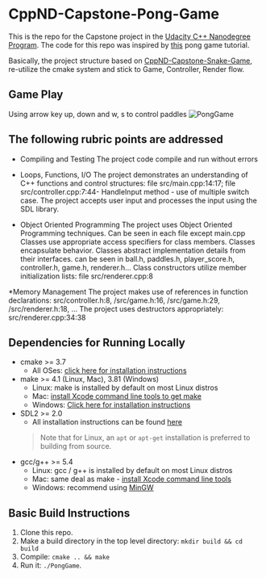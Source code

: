 # CppND-Capstone-Pong-Game

This is the repo for the Capstone project in the [Udacity C++ Nanodegree Program](https://www.udacity.com/course/c-plus-plus-nanodegree--nd213). The code for this repo was inspired by [this](https://austinmorlan.com/posts/pong_clone/) pong game tutorial.

Basically, the project structure based on [CppND-Capstone-Snake-Game](https://github.com/udacity/CppND-Capstone-Snake-Game), re-utilize the cmake system and stick to Game, Controller, Render flow.

## Game Play
Using arrow key up, down and w, s to control paddles
![PongGame](https://user-images.githubusercontent.com/9254181/190135943-2878a2ac-6d0f-4e73-80de-8ed6144b3091.png)

## The following rubric points are addressed

* Compiling and Testing
The project code compile and run without errors

* Loops, Functions, I/O
The project demonstrates an understanding of C++ functions and control structures: 
file src/main.cpp:14:17; 
file src/controller.cpp:7:44- HandleInput method - use of multiple switch case.
The project accepts user input and processes the input using the SDL library.

* Object Oriented Programming
The project uses Object Oriented Programming techniques. Can be seen in each file except main.cpp
Classes use appropriate access specifiers for class members. Classes encapsulate behavior. Classes abstract implementation details from their interfaces. can be seen in ball.h, paddles.h, player_score.h, controller.h, game.h, renderer.h...
Class constructors utilize member initialization lists: file src/renderer.cpp:8

*Memory Management
The project makes use of references in function declarations: src/controller.h:8, /src/game.h:16, /src/game.h:29, /src/renderer.h:18, ...
The project uses destructors appropriately: src/renderer.cpp:34:38

## Dependencies for Running Locally
* cmake >= 3.7
  * All OSes: [click here for installation instructions](https://cmake.org/install/)
* make >= 4.1 (Linux, Mac), 3.81 (Windows)
  * Linux: make is installed by default on most Linux distros
  * Mac: [install Xcode command line tools to get make](https://developer.apple.com/xcode/features/)
  * Windows: [Click here for installation instructions](http://gnuwin32.sourceforge.net/packages/make.htm)
* SDL2 >= 2.0
  * All installation instructions can be found [here](https://wiki.libsdl.org/Installation)
  >Note that for Linux, an `apt` or `apt-get` installation is preferred to building from source. 
* gcc/g++ >= 5.4
  * Linux: gcc / g++ is installed by default on most Linux distros
  * Mac: same deal as make - [install Xcode command line tools](https://developer.apple.com/xcode/features/)
  * Windows: recommend using [MinGW](http://www.mingw.org/)

## Basic Build Instructions

1. Clone this repo.
2. Make a build directory in the top level directory: `mkdir build && cd build`
3. Compile: `cmake .. && make`
4. Run it: `./PongGame`.
